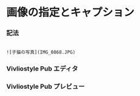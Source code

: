 # 画像の指定とキャプション


### 記法

```

![子猫の写真](IMG_0868.JPG)
```

### Vivliostyle Pub エディタ



### Vivliostyle Pub プレビュー





